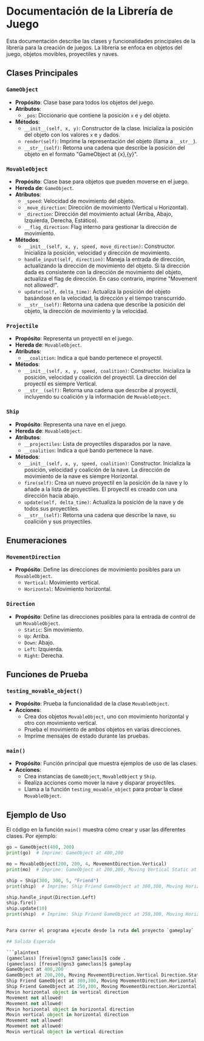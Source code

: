 # Documentación de la Librería de Juego

Esta documentación describe las clases y funcionalidades principales de la librería para la creación de juegos. La librería se enfoca en objetos del juego, objetos movibles, proyectiles y naves.

## Clases Principales

### `GameObject`

- **Propósito**: Clase base para todos los objetos del juego.
- **Atributos**:
  - `_pos`: Diccionario que contiene la posición `x` e `y` del objeto.
- **Métodos**:
  - `__init__(self, x, y)`: Constructor de la clase. Inicializa la posición del objeto con los valores `x` e `y` dados.
  - `render(self)`: Imprime la representación del objeto (llama a `__str__`).
  - `__str__(self)`: Retorna una cadena que describe la posición del objeto en el formato "GameObject at {x},{y}".

### `MovableObject`

- **Propósito**: Clase base para objetos que pueden moverse en el juego.
- **Hereda de**: `GameObject`.
- **Atributos**:
  - `_speed`: Velocidad de movimiento del objeto.
  - `_move_direction`: Dirección de movimiento (Vertical u Horizontal).
  - `_direction`: Dirección del movimiento actual (Arriba, Abajo, Izquierda, Derecha, Estático).
  - `__flag_direction`: Flag interno para gestionar la dirección de movimiento.
- **Métodos**:
  - `__init__(self, x, y, speed, move_direction)`: Constructor. Inicializa la posición, velocidad y dirección de movimiento.
  - `handle_input(self, direction)`: Maneja la entrada de dirección, actualizando la dirección de movimiento del objeto. Si la dirección dada es consistente con la dirección de movimiento del objeto, actualiza el flag de dirección. En caso contrario, imprime "Movement not allowed!".
  - `update(self, delta_time)`: Actualiza la posición del objeto basándose en la velocidad, la dirección y el tiempo transcurrido.
  - `__str__(self)`: Retorna una cadena que describe la posición del objeto, la dirección de movimiento y la velocidad.

### `Projectile`

- **Propósito**: Representa un proyectil en el juego.
- **Hereda de**: `MovableObject`.
- **Atributos**:
  - `__coalition`: Indica a qué bando pertenece el proyectil.
- **Métodos**:
  - `__init__(self, x, y, speed, coalition)`: Constructor. Inicializa la posición, velocidad y coalición del proyectil. La dirección del proyectil es siempre Vertical.
  - `__str__(self)`: Retorna una cadena que describe al proyectil, incluyendo su coalición y la información de `MovableObject`.

### `Ship`

- **Propósito**: Representa una nave en el juego.
- **Hereda de**: `MovableObject`.
- **Atributos**:
  - `__projectiles`: Lista de proyectiles disparados por la nave.
  - `__coalition`: Indica a qué bando pertenece la nave.
- **Métodos**:
  - `__init__(self, x, y, speed, coalition)`: Constructor. Inicializa la posición, velocidad y coalición de la nave. La dirección de movimiento de la nave es siempre Horizontal.
  - `fire(self)`: Crea un nuevo proyectil en la posición de la nave y lo añade a la lista de proyectiles. El proyectil es creado con una dirección hacia abajo.
  - `update(self, delta_time)`: Actualiza la posición de la nave y de todos sus proyectiles.
  - `__str__(self)`: Retorna una cadena que describe la nave, su coalición y sus proyectiles.

## Enumeraciones

### `MovementDirection`

- **Propósito**: Define las direcciones de movimiento posibles para un `MovableObject`.
  - `Vertical`: Movimiento vertical.
  - `Horizontal`: Movimiento horizontal.

### `Direction`

- **Propósito**: Define las direcciones posibles para la entrada de control de un `MovableObject`.
  - `Static`: Sin movimiento.
  - `Up`: Arriba.
  - `Down`: Abajo.
  - `Left`: Izquierda.
  - `Right`: Derecha.

## Funciones de Prueba

### `testing_movable_object()`

- **Propósito**: Prueba la funcionalidad de la clase `MovableObject`.
- **Acciones**:
  - Crea dos objetos `MovableObject`, uno con movimiento horizontal y otro con movimiento vertical.
  - Prueba el movimiento de ambos objetos en varias direcciones.
  - Imprime mensajes de estado durante las pruebas.

### `main()`

- **Propósito**: Función principal que muestra ejemplos de uso de las clases.
- **Acciones**:
  - Crea instancias de `GameObject`, `MovableObject` y `Ship`.
  - Realiza acciones como mover la nave y disparar proyectiles.
  - Llama a la función `testing_movable_object` para probar la clase `MovableObject`.

## Ejemplo de Uso

El código en la función `main()` muestra cómo crear y usar las diferentes clases. Por ejemplo:

```python
go = GameObject(400, 200)
print(go)  # Imprime: GameObject at 400,200

mo = MovableObject(200, 200, 4, MovementDirection.Vertical)
print(mo)  # Imprime: GameObject at 200,200, Moving Vertical Static at 4

ship = Ship(300, 300, 5, "Friend")
print(ship)  # Imprime: Ship Friend GameObject at 300,300, Moving Horizontal Static at 5

ship.handle_input(Direction.Left)
ship.fire()
ship.update(10)
print(ship)  # Imprime: Ship Friend GameObject at 250,300, Moving Horizontal Left at 5 Fired Projectile Friend GameObject at 300,300, Moving Vertical Down at 10


Para correr el programa ejecute desde la ruta del proyecto `gameplay`

## Salida Esperada

```plaintext
(gameclass) [fresvel@gns3 gameclass]$ code .
(gameclass) [fresvel@gns3 gameclass]$ gameplay 
GameObject at 400,200
GameObject at 200,200, Moving MovementDirection.Vertical Direction.Static at 4
Ship Friend GameObject at 300,300, Moving MovementDirection.Horizontal Direction.Static at 5  
Ship Friend GameObject at 250,300, Moving MovementDirection.Horizontal Direction.Left at 5  Fired Projectile Friend GameObject at 300,400, Moving MovementDirection.Vertical Direction.Down at 10
Movin horizontal object in vertical direction
Movement not allowed!
Movement not allowed!
Movin horizontal object in horizontal direction
Movin vertical object in horizontal direction
Movement not allowed!
Movement not allowed!
Movin vertical object in vertical direction
```
